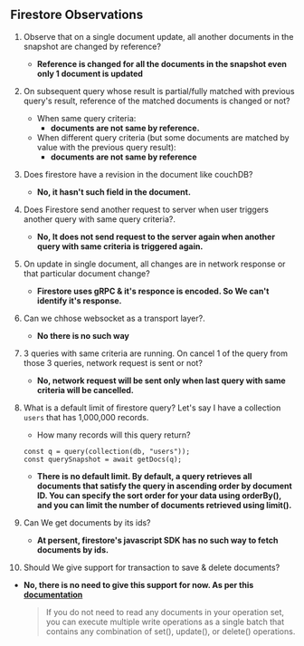 ## Firestore Observations

1. Observe that on a single document update, all another documents in the snapshot are changed by reference?

   - **Reference is changed for all the documents in the snapshot even only 1 document is updated**

2. On subsequent query whose result is partial/fully matched with previous query's result, reference of the matched documents is changed or not?

   - When same query criteria:
     - **documents are not same by reference.**
   - When different query criteria (but some documents are matched by value with the previous query result):
     - **documents are not same by reference**

3. Does firestore have a revision in the document like couchDB?

   - **No, it hasn't such field in the document.**

4. Does Firestore send another request to server when user triggers another query with same query criteria?.

   - **No, It does not send request to the server again when another query with same criteria is triggered again.**

5. On update in single document, all changes are in network response or that particular document change?
   - **Firestore uses gRPC & it's responce is encoded. So We can't identify it's response.**
6. Can we chhose websocket as a transport layer?.
   - **No there is no such way**
7. 3 queries with same criteria are running. On cancel 1 of the query from those 3 queries, network request is sent or not?

   - **No, network request will be sent only when last query with same criteria will be cancelled.**

8. What is a default limit of firestore query? Let's say I have a collection `users` that has 1,000,000 records.

   - How many records will this query return?

   ```JS
   const q = query(collection(db, "users"));
   const querySnapshot = await getDocs(q);
   ```

   - **There is no default limit. By default, a query retrieves all documents that satisfy the query in ascending order by document ID. You can specify the sort order for your data using orderBy(), and you can limit the number of documents retrieved using limit().**


9. Can We get documents by its ids?
   - **At persent, firestore's javascript SDK has no such way to fetch documents by ids.**

10. Should We give support for transaction to save & delete documents?
   - **No, there is no need to give this support for now. As per this [documentation](https://firebase.google.com/docs/firestore/manage-data/transactions#batched-writes)**
      > If you do not need to read any documents in your operation set, you can execute multiple write operations as a single batch that contains any combination of set(), update(), or delete() operations.
